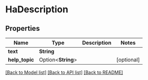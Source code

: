 # HaDescription

## Properties

Name | Type | Description | Notes
------------ | ------------- | ------------- | -------------
**text** | **String** |  | 
**help_topic** | Option<**String**> |  | [optional]

[[Back to Model list]](../README.md#documentation-for-models) [[Back to API list]](../README.md#documentation-for-api-endpoints) [[Back to README]](../README.md)


